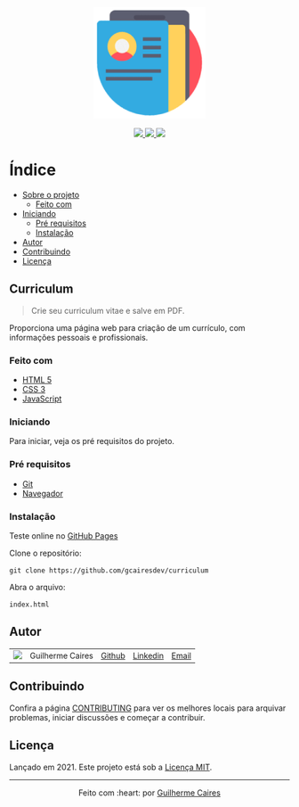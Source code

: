 <p align="center">
    <img src=".github/img/logo.png"></img>
</p>

<p align="center">
    <a href="https://github.com/gcairesdev/curriculum">
        <img src="https://img.shields.io/github/languages/code-size/gcairesdev/curriculum?color=33abe1&style=for-the-badge&labelColor=5c5e70"></img>
    </a>
    <a href="https://github.com/gcairesdev/curriculum/blob/master/LICENSE.md">
        <img src="https://img.shields.io/github/languages/top/gcairesdev/curriculum?color=ffd15c&style=for-the-badge&labelColor=5c5e70"></img>
    </a>
    <a href="https://github.com/gcairesdev/curriculum">
        <img src="https://img.shields.io/github/license/gcairesdev/curriculum?color=ff515c&style=for-the-badge&labelColor=5c5e70"></img>
    </a>
</p>

# Índice

* [Sobre o projeto](#curriculum)
    * [Feito com](#feito-com)
* [Iniciando](#iniciando)
    * [Pré requisitos](#pré-requisitos)
    * [Instalação](#instalação)
* [Autor](#autor)
* [Contribuindo](#contribuindo)
* [Licença](#licença)

## Curriculum
> Crie seu curriculum vitae e salve em PDF.

Proporciona uma página web para criação de um currículo, com informações pessoais
e profissionais.

### Feito com
* [HTML 5](https://www.w3schools.com/html/)
* [CSS 3](https://www.w3schools.com/css/)
* [JavaScript](https://www.w3schools.com/js/)

### Iniciando

Para iniciar, veja os pré requisitos do projeto.

### Pré requisitos
* [Git](https://git-scm.com/)
* [Navegador](https://www.google.com/search?q=navegador)

### Instalação

Teste online no [GitHub Pages](https://gcairesdev.github.io/curriculum/)

Clone o repositório:

```git
git clone https://github.com/gcairesdev/curriculum
```

Abra o arquivo:

```
index.html
```

## Autor

|                |                  |          |            |         |
|----------------|------------------|----------|------------|---------|
| ![][githubImg] | Guilherme Caires | [Github] | [Linkedin] | [Email] |

## Contribuindo

Confira a página [CONTRIBUTING](./CONTRIBUTING.md) para ver os melhores locais
para arquivar problemas, iniciar discussões e começar a contribuir.

## Licença

Lançado em 2021.
Este projeto está sob a [Licença MIT](./LICENSE.md).

---

<p align="center">
    Feito com :heart: por
    <a href="https://github.com/gcairesdev">Guilherme Caires</a>
</p>

<!-- Markdown link & img dfn's -->
[Github]: https://github.com/gcairesdev
[GithubImg]: https://avatars.githubusercontent.com/u/54117888?s=100
[Linkedin]: https://linkedin.com/in/guilherme-caires/
[Email]: contatogcaires@gmail.com